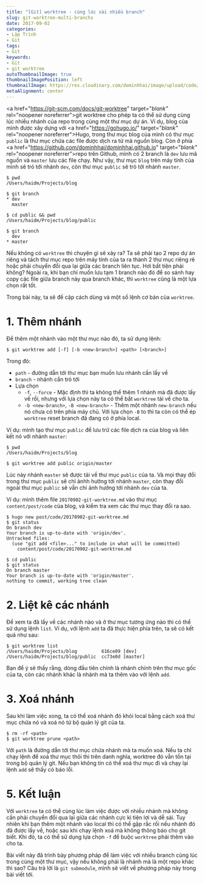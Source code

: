 ```yaml
---
title: "[Git] worktree - cùng lúc sài nhiều branch"
slug: git-worktree-multi-branchs
date: 2017-09-02
categories:
- Lập Trình
- Git
tags:
- Git
keywords:
- Git
- git worktree
autoThumbnailImage: true
thumbnailImagePosition: left
thumbnailImage: https://res.cloudinary.com/dominhhai/image/upload/code/git.png
metaAlignment: center
---
```

<a href="https://git-scm.com/docs/git-worktree" target="_blank"_ rel="noopener noreferrer">git worktree</a> cho phép ta có thể sử dụng cùng lúc nhiều nhánh của repo trong cùng một thư mục dự án.
Ví dụ, blog của mình được xây dựng với <a href="https://gohugo.io/" target="_blank"_ rel="noopener noreferrer">Hugo</a>, trong thư mục blog của mình có thư mục `public`
là thư mục chứa các file được dịch ra từ mã nguồn blog. Còn ở phía <a href="https://github.com/dominhhai/dominhhai.github.io" target="_blank"_ rel="noopener noreferrer">repo trên Github</a>, mình có 2 branch là
`dev` lưu mã nguồn và `master` lưu các file chạy. Như vậy, thư mục `blog` trên máy tính của mình sẽ trỏ tới nhánh `dev`,
còn thư mục `public` sẽ trỏ tới nhánh `master`.

```
$ pwd
/Users/haidm/Projects/blog

$ git branch
* dev
  master

$ cd public && pwd
/Users/haidm/Projects/blog/public

$ git branch
  dev
* master
```

Nếu không có `worktree` thì chuyện gì sẽ xảy ra?
Ta sẽ phải tạo 2 repo dự án riêng và tách thư mục repo trên máy tính của ta ra thành 2 thư mục riêng rẽ
hoặc phải chuyển đổi qua lại giữa các branch liên tục. Hơi bất tiện phải không?
Ngoài ra, khi bạn chỉ muốn lưu tạm 1 branch nào đó để so sánh hay copy các file giữa branch này qua branch khác,
thì `worktree` cũng là một lựa chọn rất tốt.

Trong bài này, ta sẽ đề cập cách dùng và một số lệnh cơ bản của `worktree`.

# 1. Thêm nhánh
Để thêm một nhánh vào một thư mục nào đó, ta sử dụng lệnh:
```
$ git worktree add [-f] [-b <new-branch>] <path> [<branch>]
```
Trong đó:

 * `path` - đường dẫn tới thư mục bạn muốn lưu nhánh cần lấy về
 * `branch` - nhánh cần trỏ tới
 * Lựa chọn
   * `-f`, `--force` - Mặc định thì ta không thể thêm 1 nhánh mà đã được lấy về rồi, nhưng với lựa chọn này ta có thể bắt `worktree` tải về cho ta.
   * `-b <new-branch>`, `-B <new-branch>` - Thêm một nhánh `new-branch` nếu nó chưa có trên phía máy chủ. Với lựa chọn `-B` to thì ta còn có thể ép `worktree` reset branch đã đang có ở phía local.

Ví dụ: mình tạo thư mục `public` để lưu trữ các file dịch ra của blog và liên kết nó với nhánh `master`:
```
$ pwd
/Users/haidm/Projects/blog

$ git worktree add public origin/master
```
Lúc này nhánh `master` sẽ được tải về thư mục `public` của ta.
Và mọi thay đổi trong thư mục `public` sẽ chỉ ảnhh hưởng tới nhánh `master`,
còn thay đổi ngoài thư mục `public` sẽ vẫn chỉ ảnh hướng tới nhánh `dev` của ta.

Ví dụ: mình thêm file `20170902-git-worktree.md` vào thư mục `content/post/code` của blog,
và kiểm tra xem các thư mục thay đổi ra sao.

```
$ hugo new post/code/20170902-git-worktree.md
$ git status
On branch dev
Your branch is up-to-date with 'origin/dev'.
Untracked files:
  (use "git add <file>..." to include in what will be committed)
    content/post/code/20170902-git-worktree.md

$ cd public
$ git status
On branch master
Your branch is up-to-date with 'origin/master'.
nothing to commit, working tree clean
```

# 2. Liệt kê các nhánh
Để xem ta đã lấy về các nhánh nào và ở thư mục tương ứng nào thì có thể sử dụng lệnh `list`.
Ví dụ, với lệnh `add` ta đã thực hiện phía trên, ta sẽ có kết quả như sau:
```
$ git worktree list
/Users/haidm/Projects/blog         616ce09 [dev]
/Users/haidm/Projects/blog/public  cc73e0d [master]
```
Bạn để ý sẽ thấy rằng, dòng đầu tiên chính là nhánh chính trên thư mục gốc của ta,
còn các nhánh khác là nhánh mà ta thêm vào với lệnh `add`.

# 3. Xoá nhánh
Sau khi làm việc xong, ta có thể xoá nhánh đó khỏi local bằng cách xoá thư mục chứa nó
và xoá nó từ bộ quản lý git của ta.
```
$ rm -rf <path>
$ git worktree prune <path>
```
Với `path` là đường dẫn tới thư mục chứa nhánh mà ta muốn xoá.
Nếu ta chỉ chạy lệnh để xoá thư mục thôi thì trên danh nghĩa, worktree đó vẫn tồn tại trong bộ quản lý git.
Nếu bạn không tin có thể xoá thư mục đi và chạy lại lệnh `add` sẽ thấy có báo lỗi.

# 5. Kết luận
Với `worktree` ta có thể cùng lúc làm việc được với nhiều nhánh
mà không cần phải chuyển đổi qua lại giữa các nhánh cực kì tiện lợi và dễ sài.
Tuy nhiên khi bạn thêm một nhánh vào local thì có thể gặp rắc rối nếu nhánh đó đã được lấy về,
hoặc sau khi chạy lệnh xoá mà không thông báo cho git biết.
Khi đó, ta có thể sử dụng lựa chọn `-f` để buộc `worktree` phải thêm vào cho ta.

Bài viết này đã trình bày phương pháp để làm việc với nhiều branch cùng lúc trong cùng một thư mục,
vậy nếu không phải là nhánh mà là một repo khác thì sao?
Câu trả lời là `git submodule`, mình sẽ viết về phương pháp này trong bài viết tới.

